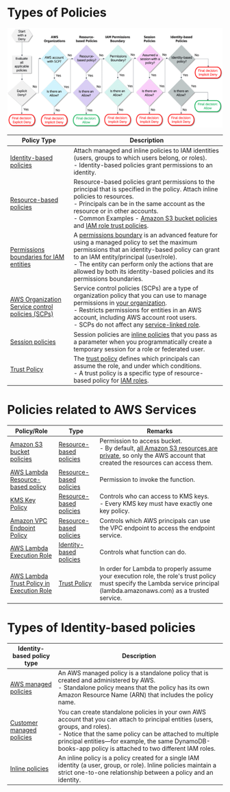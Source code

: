 # Types of Policies

![](assets/IAM-Policies-Allow-Deny.png)

| Policy Type                                                                                                                                   | Description                                                                                                                                                                                                                                                                                                                                                                                                                                        |
|-----------------------------------------------------------------------------------------------------------------------------------------------|----------------------------------------------------------------------------------------------------------------------------------------------------------------------------------------------------------------------------------------------------------------------------------------------------------------------------------------------------------------------------------------------------------------------------------------------------|
| [Identity-based policies](https://docs.aws.amazon.com/IAM/latest/UserGuide/access_policies.html#policies_id-based)                            | Attach managed and inline policies to IAM identities (users, groups to which users belong, or roles). <br/>- Identity-based policies grant permissions to an identity.                                                                                                                                                                                                                                                                             |
| [Resource-based policies](https://docs.aws.amazon.com/IAM/latest/UserGuide/access_policies.html#policies_resource-based)                      | Resource-based policies grant permissions to the principal that is specified in the policy. Attach inline policies to resources. <br/>- Principals can be in the same account as the resource or in other accounts.<br/>- Common Examples -  [Amazon S3 bucket policies](../../../7_StorageServices/3_ObjectStorageS3/S3Bucket.md) and [IAM role trust policies](https://aws.amazon.com/blogs/security/how-to-use-trust-policies-with-iam-roles/). |
| [Permissions boundaries for IAM entities](PermissionBoundary.md)                                                                              | A [permissions boundary](PermissionBoundary.md) is an advanced feature for using a managed policy to set the maximum permissions that an identity-based policy can grant to an IAM entity/principal (user/role).<br/>- The entity can perform only the actions that are allowed by both its identity-based policies and its permissions boundaries.                                                                                                |
| [AWS Organization Service control policies (SCPs)](https://docs.aws.amazon.com/organizations/latest/userguide/orgs_manage_policies_scps.html) | Service control policies (SCPs) are a type of organization policy that you can use to manage permissions in [your organization](../../4_MultipleAccounts/AWSOrganization.md).<br/>- Restricts permissions for entities in an AWS account, including AWS account root users. <br/>- SCPs do not affect any [service-linked role](IAMRoles.md).                                                                                                      |
| [Session policies](https://docs.aws.amazon.com/IAM/latest/UserGuide/access_policies.html#policies_session)                                    | Session policies are [inline policies](https://docs.aws.amazon.com/IAM/latest/UserGuide/access_policies_managed-vs-inline.html) that you pass as a parameter when you programmatically create a temporary session for a role or federated user.                                                                                                                                                                                                    |
| [Trust Policy](https://aws.amazon.com/blogs/security/how-to-use-trust-policies-with-iam-roles/)                                               | The [trust policy](https://aws.amazon.com/blogs/security/how-to-use-trust-policies-with-iam-roles/) defines which principals can assume the role, and under which conditions. <br/>- A trust policy is a specific type of resource-based policy for [IAM roles](IAMRoles.md).                                                                                                                                                                      |

# Policies related to AWS Services

| Policy/Role                                                                                                                         | Type                                                                                                                     | Remarks                                                                                                                                                                                                                                   |
|-------------------------------------------------------------------------------------------------------------------------------------|--------------------------------------------------------------------------------------------------------------------------|-------------------------------------------------------------------------------------------------------------------------------------------------------------------------------------------------------------------------------------------|
| [Amazon S3 bucket policies](../../../7_StorageServices/3_ObjectStorageS3/S3Bucket.md)                                               | [Resource-based policies](https://docs.aws.amazon.com/IAM/latest/UserGuide/access_policies.html#policies_resource-based) | Permission to access bucket.<br/>- By default, [all Amazon S3 resources are private](https://docs.aws.amazon.com/config/latest/developerguide/s3-bucket-policy.html), so only the AWS account that created the resources can access them. |
| [AWS Lambda Resource-based policy](../../../3_ComputeServices/AWSLambda/AWSLambdaFunctionPermissions.md)                            | [Resource-based policies](https://docs.aws.amazon.com/IAM/latest/UserGuide/access_policies.html#policies_resource-based) | Permission to invoke the function.                                                                                                                                                                                                        |
| [KMS Key Policy](../../2_DataProtectionServices/AWSKMS.md)                                                                          | [Resource-based policies](https://docs.aws.amazon.com/IAM/latest/UserGuide/access_policies.html#policies_resource-based) | Controls who can access to KMS keys.<br/>- Every KMS key must have exactly one key policy.                                                                                                                                                |
| [Amazon VPC Endpoint Policy](../../../1_NetworkingAndContentDelivery/3_NetworkFoundationsVPC/ConnectFromVPC/VPCEndPointsToSpecificAWSService/Readme.md) | [Resource-based policies](https://docs.aws.amazon.com/IAM/latest/UserGuide/access_policies.html#policies_resource-based) | Controls which AWS principals can use the VPC endpoint to access the endpoint service.                                                                                                                                                    |
| [AWS Lambda Execution Role](../../../3_ComputeServices/AWSLambda/AWSLambdaFunctionPermissions.md)                                   | [Identity-based policies](https://docs.aws.amazon.com/IAM/latest/UserGuide/access_policies.html#policies_id-based)       | Controls what function can do.                                                                                                                                                                                                            |
| [AWS Lambda Trust Policy in Execution Role](samplePolicies/ResourcePolicies/lambdaTrustPolicy.json)                                 | [Trust Policy](https://aws.amazon.com/blogs/security/how-to-use-trust-policies-with-iam-roles/)                          | In order for Lambda to properly assume your execution role, the role's trust policy must specify the Lambda service principal (lambda.amazonaws.com) as a trusted service.                                                                |

# Types of Identity-based policies

| Identity-based policy type                                                                                           | Description                                                                                                                                                                                                                                                                                                |
|----------------------------------------------------------------------------------------------------------------------|------------------------------------------------------------------------------------------------------------------------------------------------------------------------------------------------------------------------------------------------------------------------------------------------------------|
| [AWS managed policies](https://docs.aws.amazon.com/IAM/latest/UserGuide/access_policies_managed-vs-inline.html)      | An AWS managed policy is a standalone policy that is created and administered by AWS. <br/>- Standalone policy means that the policy has its own Amazon Resource Name (ARN) that includes the policy name.                                                                                                 |
| [Customer managed policies](https://docs.aws.amazon.com/IAM/latest/UserGuide/access_policies_managed-vs-inline.html) | You can create standalone policies in your own AWS account that you can attach to principal entities (users, groups, and roles). <br/>- Notice that the same policy can be attached to multiple principal entities—for example, the same DynamoDB-books-app policy is attached to two different IAM roles. |
| [Inline policies](https://docs.aws.amazon.com/IAM/latest/UserGuide/access_policies_managed-vs-inline.html)           | An inline policy is a policy created for a single IAM identity (a user, group, or role). Inline policies maintain a strict one-to-one relationship between a policy and an identity.                                                                                                                       |